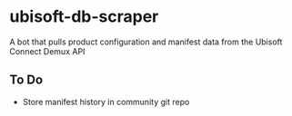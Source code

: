 # ubisoft-db-scraper

A bot that pulls product configuration and manifest data from the Ubisoft Connect Demux API

## To Do

- Store manifest history in community git repo
